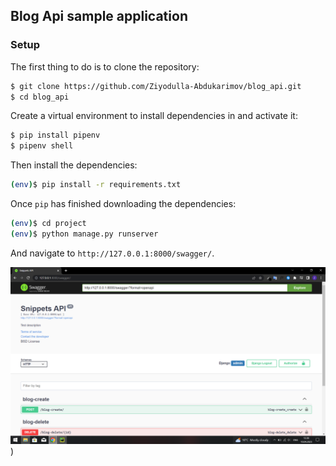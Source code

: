 ## Blog Api sample application

### Setup
The first thing to do is to clone the repository:
```sh
$ git clone https://github.com/Ziyodulla-Abdukarimov/blog_api.git
$ cd blog_api
```
Create a virtual environment to install dependencies in and activate it:
```sh
$ pip install pipenv
$ pipenv shell
```
Then install the dependencies:
```sh
(env)$ pip install -r requirements.txt
```
Once `pip` has finished downloading the dependencies:
```sh
(env)$ cd project
(env)$ python manage.py runserver
```
And navigate to `http://127.0.0.1:8000/swagger/`.

![alt text](https://github.com/Ziyodulla-Abdukarimov/blog_api/blob/master/readme_files/swagger.png?raw=true))